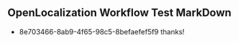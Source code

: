 ## OpenLocalization Workflow Test MarkDown
* 8e703466-8ab9-4f65-98c5-8befaefef5f9 
thanks!<!--HONumber=Feb16_HO4-->
